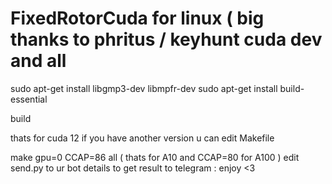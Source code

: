 # FixedRotorCuda for linux ( big thanks to phritus / keyhunt cuda dev and all

sudo apt-get install libgmp3-dev libmpfr-dev
sudo apt-get install build-essential

build

thats for cuda 12 if you have another version u can edit Makefile

make gpu=0 CCAP=86 all ( thats for A10 and CCAP=80 for A100 )
edit send.py to ur bot details to get result to telegram : enjoy <3
